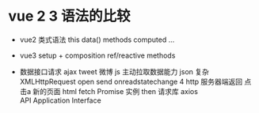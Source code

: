 # vue  2 3 语法的比较
- vue2  类式语法   this
    data()  methods   computed  ...
- vue3
    setup + composition
    ref/reactive  methods

- 数据接口请求
     ajax   tweet  微博  js  主动拉取数据能力   json  复杂
     XMLHttpRequest  open send onreadstatechange    4
     http  服务器端返回  点击a  新的页面    html
     fetch  Promise 实例   then
     请求库  axios   
     API Application  Interface
     


